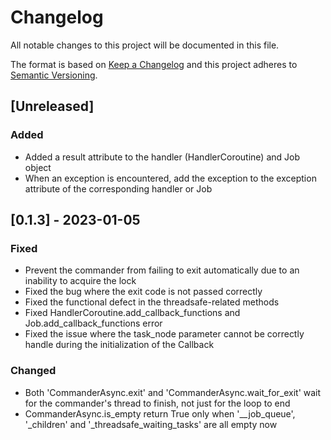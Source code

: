 # Changelog

All notable changes to this project will be documented in this file.

The format is based on [Keep a Changelog](http://keepachangelog.com/)
and this project adheres to [Semantic Versioning](http://semver.org/).

## [Unreleased]

### Added

- Added a result attribute to the handler (HandlerCoroutine) and Job object
- When an exception is encountered, add the exception to the exception attribute of the corresponding handler or Job

## [0.1.3] - 2023-01-05

### Fixed

- Prevent the commander from failing to exit automatically due to an inability to acquire the lock
- Fixed the bug where the exit code is not passed correctly
- Fixed the functional defect in the threadsafe-related methods
- Fixed HandlerCoroutine.add_callback_functions and Job.add_callback_functions error
- Fixed the issue where the task_node parameter cannot be correctly handle during the initialization of the Callback

### Changed

- Both 'CommanderAsync.exit' and 'CommanderAsync.wait_for_exit' wait for the commander's thread to finish, not just for the loop to end
- CommanderAsync.is_empty return True only when '__job_queue', '_children' and '_threadsafe_waiting_tasks' are all empty now
